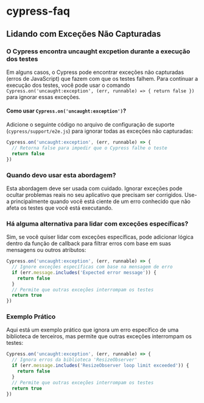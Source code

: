 # cypress-faq

## Lidando com Exceções Não Capturadas

### O Cypress encontra uncaught excpetion durante a execução dos testes

Em alguns casos, o Cypress pode encontrar exceções não capturadas (erros de JavaScript) que fazem com que os testes falhem. Para continuar a execução dos testes, você pode usar o comando `Cypress.on('uncaught:exception', (err, runnable) => { return false })` para ignorar essas exceções.

#### Como usar `Cypress.on('uncaught:exception')`?

Adicione o seguinte código no arquivo de configuração de suporte (`cypress/support/e2e.js`) para ignorar todas as exceções não capturadas:

```javascript
Cypress.on('uncaught:exception', (err, runnable) => {
  // Retorna false para impedir que o Cypress falhe o teste
  return false
})
```
### Quando devo usar esta abordagem?

Esta abordagem deve ser usada com cuidado. Ignorar exceções pode ocultar problemas reais no seu aplicativo que precisam ser corrigidos. Use-a principalmente quando você está ciente de um erro conhecido que não afeta os testes que você está executando.

### Há alguma alternativa para lidar com exceções específicas?

Sim, se você quiser lidar com exceções específicas, pode adicionar lógica dentro da função de callback para filtrar erros com base em suas mensagens ou outros atributos:

```javascript
Cypress.on('uncaught:exception', (err, runnable) => {
  // Ignore exceções específicas com base na mensagem de erro
  if (err.message.includes('Expected error message')) {
    return false
  }
  // Permite que outras exceções interrompam os testes
  return true
})
```
### Exemplo Prático

Aqui está um exemplo prático que ignora um erro específico de uma biblioteca de terceiros, mas permite que outras exceções interrompam os testes:

```javascript
Cypress.on('uncaught:exception', (err, runnable) => {
  // Ignora erros da biblioteca 'ResizeObserver'
  if (err.message.includes('ResizeObserver loop limit exceeded')) {
    return false
  }
  // Permite que outras exceções interrompam os testes
  return true
})
```
